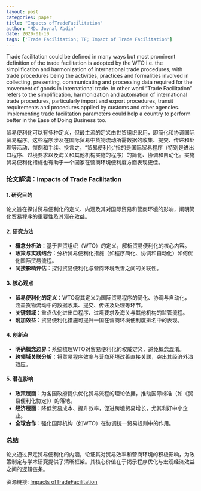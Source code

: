 ```yaml
---
layout: post
categories: paper
title: "Impacts ofTradeFacilitation"
author: "MD. Joynal Abdin"
date: 2020-01-10
tags: ['Trade Facilitation; TF; Impact of Trade Facilitation']
---
```


Trade facilitation could be defined in many ways but most prominent definition of the trade facilitation is adopted by the WTO i.e. the simplification and harmonization of international trade procedures, with trade procedures being the activities, practices and formalities involved in collecting, presenting, communicating and processing data required for the movement of goods in international trade. In other word “Trade Facilitation” refers to the simplification, harmonization and automation of international trade procedures, particularly import and export procedures, transit requirements and procedures applied by customs and other agencies. Implementing trade facilitation parameters could help a country to perform better in the Ease of Doing Business too.

贸易便利化可以有多种定义，但最主流的定义由世贸组织采用，即简化和协调国际贸易程序。这些程序涉及在国际贸易中货物流动所需数据的收集、提交、传递和处理等活动、惯例和手续。换言之，“贸易便利化”指的是国际贸易程序（特别是进出口程序、过境要求以及海关和其他机构实施的程序）的简化、协调和自动化。实施贸易便利化措施也有助于一个国家在营商环境便利度方面表现更佳。

### **论文解读：Impacts of Trade Facilitation**  

#### **1. 研究目的**  
论文旨在探讨贸易便利化的定义、内涵及其对国际贸易和营商环境的影响，阐明简化贸易程序的重要性及其潜在效益。  

#### **2. 研究方法**  
- **概念分析法**：基于世贸组织（WTO）的定义，解析贸易便利化的核心内容。  
- **政策与实践结合**：分析贸易便利化措施（如程序简化、协调和自动化）如何优化国际贸易流程。  
- **间接影响评估**：探讨贸易便利化与营商环境改善之间的关联性。  

#### **3. 核心观点**  
- **贸易便利化的定义**：WTO将其定义为国际贸易程序的简化、协调与自动化，涵盖货物流动中的数据收集、提交、传递及处理等环节。  
- **关键领域**：重点优化进出口程序、过境要求及海关与其他机构的监管流程。  
- **附加效益**：贸易便利化措施可提升一国在营商环境便利度排名中的表现。  

#### **4. 创新点**  
- **明确概念边界**：系统梳理WTO对贸易便利化的权威定义，避免概念混淆。  
- **跨领域关联分析**：将贸易程序效率与营商环境改善直接关联，突出其经济外溢效应。  

#### **5. 潜在影响**  
- **政策层面**：为各国政府提供优化贸易流程的理论依据，推动国际标准（如《贸易便利化协定》）的落地。  
- **经济层面**：降低贸易成本、提升效率，促进跨境贸易增长，尤其利好中小企业。  
- **全球合作**：强化国际机构（如WTO）在协调统一贸易规则中的作用。  

### **总结**  
论文通过界定贸易便利化的内涵，论证其对贸易效率和营商环境的积极影响，为政策制定与学术研究提供了清晰框架。其核心价值在于揭示程序优化与宏观经济效益之间的逻辑链条。

资源链接: [Impacts ofTradeFacilitation](https://papers.ssrn.com/sol3/papers.cfm?abstract_id=3506674)
